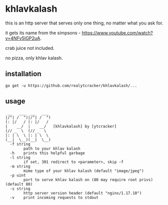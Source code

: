 # khlavkalash
this is an http server that serves only one thing, no matter what you ask for.

it gets its name from the simpsons - https://www.youtube.com/watch?v=4NFv5IGP2uA.

crab juice not included.

no pizza, only khlav kalash.

## installation
`go get -u https://github.com/realytcracker/khlavkalash/...`


## usage
```
 __   ___  __   ___  
|/"| /  ")|/"| /  ") 
(: |/   / (: |/   /  
|    __/  |    __/   [khlavkalash] by [ytcracker]
(// _  \  (// _  \   
|: | \  \ |: | \  \  
(__|  \__)(__|  \__) 
  -f string
        path to your khlav kalash
  -h    prints this helpful garbage
  -l string
        if set, 301 redirect to <parameter>, skip -f
  -m string
        mime type of your khlav kalash (default "image/jpeg")
  -p uint
        port to serve khlav kalash on (80 may require root privs) (default 80)
  -s string
        http server version header (default "nginx/1.17.10")
  -v    print incoming requests to stdout
```
